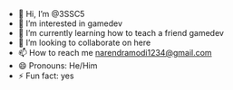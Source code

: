 - 👋 Hi, I’m @3SSC5
- 👀 I’m interested in gamedev
- 🌱 I’m currently learning how to teach a friend gamedev
- 💞️ I’m looking to collaborate on here
- 📫 How to reach me narendramodi1234@gmail.com
- 😄 Pronouns: He/Him
- ⚡ Fun fact: yes

<!---
3SSC5/3SSC5 is a ✨ special ✨ repository because its `README.md` (this file) appears on your GitHub profile.
You can click the Preview link to take a look at your changes.
--->
